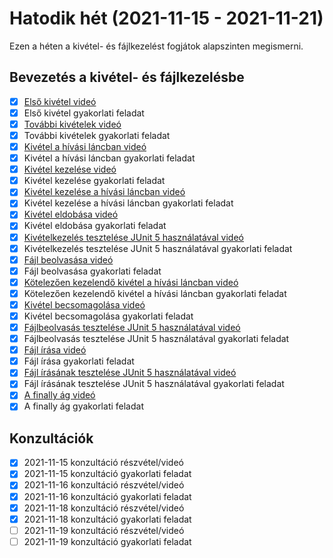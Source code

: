 # Hatodik hét (2021-11-15 - 2021-11-21)

Ezen a héten a kivétel- és fájlkezelést fogjátok alapszinten megismerni.

## Bevezetés a kivétel- és fájlkezelésbe

* [x] [Első kivétel videó](https://e-learning.training360.com/courses/take/java-se-alapok-java-nyelvi-elemek/lessons/28177669-elso-kivetel)
* [x] Első kivétel gyakorlati feladat
* [x] [További kivételek videó](https://e-learning.training360.com/courses/take/java-se-alapok-java-nyelvi-elemek/lessons/28177698-tovabbi-kivetelek)
* [x] További kivételek gyakorlati feladat
* [x] [Kivétel a hívási láncban videó](https://e-learning.training360.com/courses/take/java-se-alapok-java-nyelvi-elemek/lessons/28177718-kivetel-a-hivasi-lancban)
* [x] Kivétel a hívási láncban gyakorlati feladat
* [x] [Kivétel kezelése videó](https://e-learning.training360.com/courses/take/java-se-alapok-java-nyelvi-elemek/lessons/28177738-kivetel-kezelese)
* [x] Kivétel kezelése gyakorlati feladat
* [x] [Kivétel kezelése a hívási láncban videó](https://e-learning.training360.com/courses/take/java-se-alapok-java-nyelvi-elemek/lessons/28177746-kivetel-kezelese-a-hivasi-lancban)
* [x] Kivétel kezelése a hívási láncban gyakorlati feladat
* [x] [Kivétel eldobása videó](https://e-learning.training360.com/courses/take/java-se-alapok-java-nyelvi-elemek/lessons/28177790-kivetel-eldobasa)
* [x] Kivétel eldobása gyakorlati feladat
* [x] [Kivételkezelés tesztelése JUnit 5 használatával videó](https://e-learning.training360.com/courses/take/java-se-alapok-java-nyelvi-elemek/lessons/28177887-kivetelkezeles-tesztelese-junit-5-hasznalataval)
* [x] Kivételkezelés tesztelése JUnit 5 használatával gyakorlati feladat
* [x] [Fájl beolvasása videó](https://e-learning.training360.com/courses/take/java-se-alapok-java-nyelvi-elemek/lessons/28177973-fajl-beolvasasa)
* [x] Fájl beolvasása gyakorlati feladat
* [x] [Kötelezően kezelendő kivétel a hívási láncban videó](https://e-learning.training360.com/courses/take/java-se-alapok-java-nyelvi-elemek/lessons/28177984-kotelezoen-kezelendo-kivetel-a-hivasi-lancban)
* [x] Kötelezően kezelendő kivétel a hívási láncban gyakorlati feladat
* [x] [Kivétel becsomagolása videó](https://e-learning.training360.com/courses/take/java-se-alapok-java-nyelvi-elemek/lessons/28178010-kivetel-becsomagolasa)
* [x] Kivétel becsomagolása gyakorlati feladat
* [x] [Fájlbeolvasás tesztelése JUnit 5 használatával videó](https://e-learning.training360.com/courses/take/java-se-alapok-java-nyelvi-elemek/lessons/28178029-fajlbeolvasas-tesztelese-junit-5-hasznalataval)
* [x] Fájlbeolvasás tesztelése JUnit 5 használatával gyakorlati feladat
* [x] [Fájl írása videó](https://e-learning.training360.com/courses/take/java-se-alapok-java-nyelvi-elemek/lessons/28178041-fajl-irasa)
* [x] Fájl írása gyakorlati feladat
* [x] [Fájl írásának tesztelése JUnit 5 használatával videó](https://e-learning.training360.com/courses/take/java-se-alapok-java-nyelvi-elemek/lessons/28178063-fajl-irasanak-tesztelese-junit-5-hasznalataval)
* [x] Fájl írásának tesztelése JUnit 5 használatával gyakorlati feladat
* [x] [A finally ág videó](https://e-learning.training360.com/courses/take/java-se-alapok-java-nyelvi-elemek/lessons/28178086-a-finally-ag)
* [x] A finally ág gyakorlati feladat

## Konzultációk

* [x] 2021-11-15 konzultáció részvétel/videó
* [x] 2021-11-15 konzultáció gyakorlati feladat
* [x] 2021-11-16 konzultáció részvétel/videó
* [x] 2021-11-16 konzultáció gyakorlati feladat
* [x] 2021-11-18 konzultáció részvétel/videó
* [x] 2021-11-18 konzultáció gyakorlati feladat
* [ ] 2021-11-19 konzultáció részvétel/videó
* [ ] 2021-11-19 konzultáció gyakorlati feladat